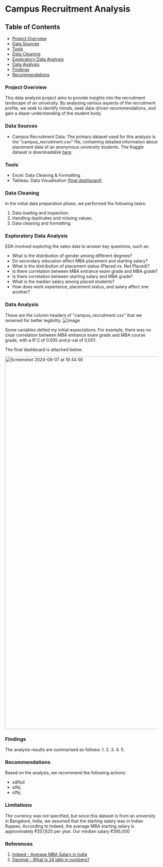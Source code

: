 # Campus Recruitment Analysis

## Table of Contents
- [Project Overview](#project-overview)
- [Data Sources](#data-sources)
- [Tools](#tools)
- [Data Cleaning](#data-cleaning)
- [Exploratory Data Analysis](#exploratory-data-analysis)
- [Data Analysis](#data-analysis)
- [Findings](#findings)
- [Recommendations](#recommendations)


### Project Overview
This data analysis project aims to provide insights into the recruitment landscape of an university. By analysing various aspects of the recruitment profile, we seek to identify trends, seek data-driven recommendations, and gain a deper understanding of the student body.

### Data Sources
- Campus Recruitment Data: The primary dataset used for this analysis is the "campus_recruitment.csv" file, containing detailed information about placement data of an anonymous university students. The Kaggle dataset is downloadable [here](https://www.kaggle.com/datasets/benroshan/factors-affecting-campus-placement).

### Tools
- Excel: Data Cleaning & Formatting
- Tableau: Data Visualisation [[final dashboard]](https://public.tableau.com/app/profile/ireneyejinlee/viz/MBACampusRecruitmentDashboard/Dashboard1?publish=yes)

### Data Cleaning
In the initial data preparation phase, we performed the following tasks:
1. Data loading and inspection.
2. Handling duplicates and missing values.
3. Data cleaning and formatting.


### Exploratory Data Analysis
EDA involved exploring the sales data to answer key questions, such as:

- What is the distribution of gender among different degrees?
- Do secondary education affect MBA placement and starting salary?
- What is the distribution of placement status (Placed vs. Not Placed)?
- Is there correlation between MBA entrance exam grade and MBA grade?
- Is there correlation between starting salary and MBA grade?
- What is the median salary among placed students?
- How does work experience, placement status, and salary affect one another?

### Data Analysis
These are the column headers of "campus_recruitment.csv" that we renamed for better legibility.
![image](https://github.com/user-attachments/assets/cf9cca35-4f9d-4256-934e-a54d914fd1f0)

Some variables defied my initial expectations. For example, there was no clear correlation between MBA entrance exam grade and MBA course grade, with a R^2 of 0.005 and p-val of 0.001.

The final dashboard is attached below.

<img width="1227" alt="Screenshot 2024-08-07 at 19 44 56" src="https://github.com/user-attachments/assets/a0a65241-a71d-43a1-867a-6fb22d3d3cd4">


### Findings
The analysis results are summarised as follows:
1. 
2. 
3. 
4. 
5. 

### Recommendations
Based on the analysis, we recommend the following actions:
- sdflsd
- slfkj
- slfkj

### Limitations
The currency was not specified, but since this dataset is from an university in Bangalore, India, we assumed that the starting salary was in Indian Rupees. According to Indeed, the average MBA starting salary is approximately ₹357,820 per year. Our median salary ₹265,000

### References
1. [Indeed - Average MBA Salary in India](https://in.indeed.com/career-advice/pay-salary/average-mba-salary-in-india)
2. [Decimal - What is 24 lakh in numbers?](https://decimal.info/lakh/what-is-24-lakh-in-numbers.html)

